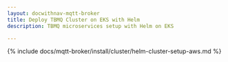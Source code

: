 ```yaml
---
layout: docwithnav-mqtt-broker
title: Deploy TBMQ Cluster on EKS with Helm
description: TBMQ microservices setup with Helm on EKS

---
```


{% include docs/mqtt-broker/install/cluster/helm-cluster-setup-aws.md %}
